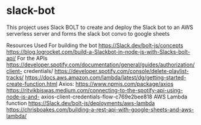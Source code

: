 # slack-bot
This project uses Slack BOLT to create and deploy the Slack bot to an AWS serverless server and forms the slack bot convo to google sheets

Resources Used
For building the bot
https://Slack.dev/bolt-js/concepts https://blog.logrocket.com/build-a-Slackbot-in-node-js-with-Slacks-bolt-api/
For the APIs
https://developer.spotify.com/documentation/general/guides/authorization/client- credentials/
https://developer.spotify.com/console/delete-playlist-tracks/ https://docs.aws.amazon.com/lambda/latest/dg/getting-started-create-function.html Axios: https://www.npmjs.com/package/axios https://ritvikbiswas.medium.com/connecting-to-the-spotify-api-using-node-js-and- axios-client-credentials-flow-c769e2bee818
AWS Lambda function
https://Slack.dev/bolt-js/deployments/aws-lambda https://chrisboakes.com/building-a-rest-api-with-google-sheets-and-aws-lambda/
